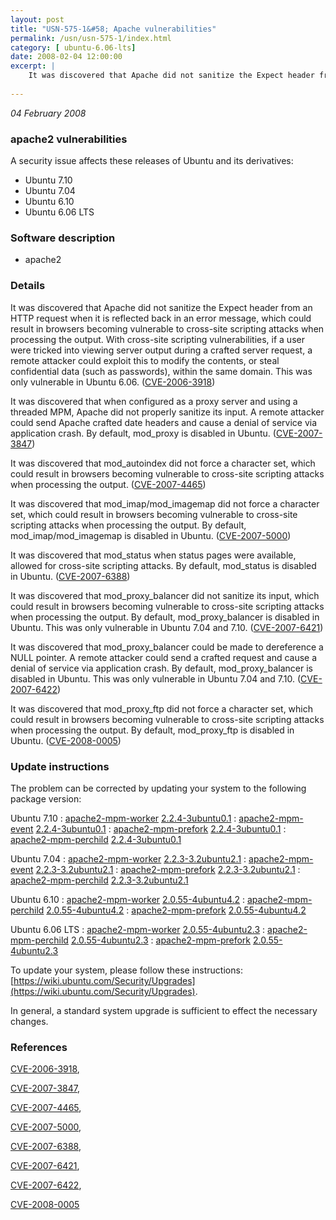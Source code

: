 ```yaml
---
layout: post
title: "USN-575-1&#58; Apache vulnerabilities"
permalink: /usn/usn-575-1/index.html
category: [ ubuntu-6.06-lts]
date: 2008-02-04 12:00:00
excerpt: |
    It was discovered that Apache did not sanitize the Expect header from an HTTP request when it is reflected back in an error message, which could result in browsers becoming vulnerable to cross-site scripting attacks when processing the output. With cross-site scripting vulnerabilities, if a user were tricked into viewing server output during a crafted server request, a remote attacker could exploit this to modify the contents, or steal confidential data (such as passwords), within the same domain. This was only vulnerable in Ubuntu 6.06. ([CVE-2006-3918](http://people.ubuntu.com/~ubuntu-security/cve/CVE-2006-3918))
    
--- 
```

 
 

*04 February 2008*

### apache2 vulnerabilities

A security issue affects these releases of Ubuntu and its derivatives:

* Ubuntu 7.10
* Ubuntu 7.04
* Ubuntu 6.10
* Ubuntu 6.06 LTS

### Software description

* apache2 

### Details

It was discovered that Apache did not sanitize the Expect header from an HTTP request when it is reflected back in an error message, which could result in browsers becoming vulnerable to cross-site scripting attacks when processing the output. With cross-site scripting vulnerabilities, if a user were tricked into viewing server output during a crafted server request, a remote attacker could exploit this to modify the contents, or steal confidential data (such as passwords), within the same domain. This was only vulnerable in Ubuntu 6.06. ([CVE-2006-3918](http://people.ubuntu.com/~ubuntu-security/cve/CVE-2006-3918))

It was discovered that when configured as a proxy server and using a threaded MPM, Apache did not properly sanitize its input. A remote attacker could send Apache crafted date headers and cause a denial of service via application crash. By default, mod_proxy is disabled in Ubuntu. ([CVE-2007-3847](http://people.ubuntu.com/~ubuntu-security/cve/CVE-2007-3847))

It was discovered that mod_autoindex did not force a character set, which could result in browsers becoming vulnerable to cross-site scripting attacks when processing the output. ([CVE-2007-4465](http://people.ubuntu.com/~ubuntu-security/cve/CVE-2007-4465))

It was discovered that mod_imap/mod_imagemap did not force a character set, which could result in browsers becoming vulnerable to cross-site scripting attacks when processing the output. By default, mod_imap/mod_imagemap is disabled in Ubuntu. ([CVE-2007-5000](http://people.ubuntu.com/~ubuntu-security/cve/CVE-2007-5000))

It was discovered that mod_status when status pages were available, allowed for cross-site scripting attacks. By default, mod_status is disabled in Ubuntu. ([CVE-2007-6388](http://people.ubuntu.com/~ubuntu-security/cve/CVE-2007-6388))

It was discovered that mod_proxy_balancer did not sanitize its input, which could result in browsers becoming vulnerable to cross-site scripting attacks when processing the output. By default, mod_proxy_balancer is disabled in Ubuntu. This was only vulnerable in Ubuntu 7.04 and 7.10. ([CVE-2007-6421](http://people.ubuntu.com/~ubuntu-security/cve/CVE-2007-6421))

It was discovered that mod_proxy_balancer could be made to dereference a NULL pointer. A remote attacker could send a crafted request and cause a denial of service via application crash. By default, mod_proxy_balancer is disabled in Ubuntu. This was only vulnerable in Ubuntu 7.04 and 7.10. ([CVE-2007-6422](http://people.ubuntu.com/~ubuntu-security/cve/CVE-2007-6422))

It was discovered that mod_proxy_ftp did not force a character set, which could result in browsers becoming vulnerable to cross-site scripting attacks when processing the output. By default, mod_proxy_ftp is disabled in Ubuntu. ([CVE-2008-0005](http://people.ubuntu.com/~ubuntu-security/cve/CVE-2008-0005)) 

### Update instructions

The problem can be corrected by updating your system to the following package version:

Ubuntu 7.10
 : [apache2-mpm-worker](https://launchpad.net/ubuntu/+source/apache2) <span> [2.2.4-3ubuntu0.1](https://launchpad.net/ubuntu/+source/apache2/2.2.4-3ubuntu0.1) </span> 
 : [apache2-mpm-event](https://launchpad.net/ubuntu/+source/apache2) <span> [2.2.4-3ubuntu0.1](https://launchpad.net/ubuntu/+source/apache2/2.2.4-3ubuntu0.1) </span> 
 : [apache2-mpm-prefork](https://launchpad.net/ubuntu/+source/apache2) <span> [2.2.4-3ubuntu0.1](https://launchpad.net/ubuntu/+source/apache2/2.2.4-3ubuntu0.1) </span> 
 : [apache2-mpm-perchild](https://launchpad.net/ubuntu/+source/apache2) <span> [2.2.4-3ubuntu0.1](https://launchpad.net/ubuntu/+source/apache2/2.2.4-3ubuntu0.1) </span> 

Ubuntu 7.04
 : [apache2-mpm-worker](https://launchpad.net/ubuntu/+source/apache2) <span> [2.2.3-3.2ubuntu2.1](https://launchpad.net/ubuntu/+source/apache2/2.2.3-3.2ubuntu2.1) </span> 
 : [apache2-mpm-event](https://launchpad.net/ubuntu/+source/apache2) <span> [2.2.3-3.2ubuntu2.1](https://launchpad.net/ubuntu/+source/apache2/2.2.3-3.2ubuntu2.1) </span> 
 : [apache2-mpm-prefork](https://launchpad.net/ubuntu/+source/apache2) <span> [2.2.3-3.2ubuntu2.1](https://launchpad.net/ubuntu/+source/apache2/2.2.3-3.2ubuntu2.1) </span> 
 : [apache2-mpm-perchild](https://launchpad.net/ubuntu/+source/apache2) <span> [2.2.3-3.2ubuntu2.1](https://launchpad.net/ubuntu/+source/apache2/2.2.3-3.2ubuntu2.1) </span> 

Ubuntu 6.10
 : [apache2-mpm-worker](https://launchpad.net/ubuntu/+source/apache2) <span> [2.0.55-4ubuntu4.2](https://launchpad.net/ubuntu/+source/apache2/2.0.55-4ubuntu4.2) </span> 
 : [apache2-mpm-perchild](https://launchpad.net/ubuntu/+source/apache2) <span> [2.0.55-4ubuntu4.2](https://launchpad.net/ubuntu/+source/apache2/2.0.55-4ubuntu4.2) </span> 
 : [apache2-mpm-prefork](https://launchpad.net/ubuntu/+source/apache2) <span> [2.0.55-4ubuntu4.2](https://launchpad.net/ubuntu/+source/apache2/2.0.55-4ubuntu4.2) </span> 

Ubuntu 6.06 LTS
 : [apache2-mpm-worker](https://launchpad.net/ubuntu/+source/apache2) <span> [2.0.55-4ubuntu2.3](https://launchpad.net/ubuntu/+source/apache2/2.0.55-4ubuntu2.3) </span> 
 : [apache2-mpm-perchild](https://launchpad.net/ubuntu/+source/apache2) <span> [2.0.55-4ubuntu2.3](https://launchpad.net/ubuntu/+source/apache2/2.0.55-4ubuntu2.3) </span> 
 : [apache2-mpm-prefork](https://launchpad.net/ubuntu/+source/apache2) <span> [2.0.55-4ubuntu2.3](https://launchpad.net/ubuntu/+source/apache2/2.0.55-4ubuntu2.3) </span> 

To update your system, please follow these instructions: [https://wiki.ubuntu.com/Security/Upgrades](https://wiki.ubuntu.com/Security/Upgrades).

In general, a standard system upgrade is sufficient to effect the necessary changes. 

### References

 
 [CVE-2006-3918](http://people.ubuntu.com/~ubuntu-security/cve/CVE-2006-3918), 

 [CVE-2007-3847](http://people.ubuntu.com/~ubuntu-security/cve/CVE-2007-3847), 

 [CVE-2007-4465](http://people.ubuntu.com/~ubuntu-security/cve/CVE-2007-4465), 

 [CVE-2007-5000](http://people.ubuntu.com/~ubuntu-security/cve/CVE-2007-5000), 

 [CVE-2007-6388](http://people.ubuntu.com/~ubuntu-security/cve/CVE-2007-6388), 

 [CVE-2007-6421](http://people.ubuntu.com/~ubuntu-security/cve/CVE-2007-6421), 

 [CVE-2007-6422](http://people.ubuntu.com/~ubuntu-security/cve/CVE-2007-6422), 

 [CVE-2008-0005](http://people.ubuntu.com/~ubuntu-security/cve/CVE-2008-0005)
 

